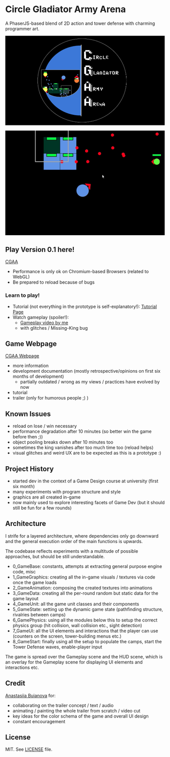 # Circle Gladiator Army Arena

A PhaserJS-based blend of 2D action and tower defense with charming programmer art.

![Logo](./page/images/Logo.png)

![Fight](./page/images/fight.gif)

## Play Version 0.1 here!

[CGAA](https://luccahellriegel.github.io/cgaa/page/game.html)

- Performance is only ok on Chromium-based Browsers (related to WebGL)
- Be prepared to reload because of bugs

### Learn to play!

- Tutorial (not everything in the prototype is self-explanatory!): [Tutorial Page](https://luccahellriegel.github.io/cgaa/page/tutorial.html)
- Watch gameplay (spoiler!):
  - [Gameplay video by me](https://www.youtube.com/watch?v=Wgb_iVdO6x0&feature=youtu.be)
  - with glitches / Missing-King bug

## Game Webpage

[CGAA Webpage](https://luccahellriegel.github.io/cgaa/page)

- more information
- development documentation (mostly retrospective/opinions on first six months of development)
  - partially outdated / wrong as my views / practices have evolved by now
- tutorial
- trailer (only for humorous people ;) )

## Known Issues

- reload on lose / win necessary
- performance degradation after 10 minutes (so better win the game before then ;))
- object pooling breaks down after 10 minutes too
- sometimes the king vanishes after too much time too (reload helps)
- visual glitches and weird UX are to be expected as this is a prototype :)

## Project History

- started dev in the context of a Game Design course at university (first six month)
- many experiments with program structure and style
- graphics are all created in-game
- now mainly used to explore interesting facets of Game Dev (but it should still be fun for a few rounds)

## Architecture

I strife for a layered architecture, where dependencies only go downward and the general execution order of the main functions is upwards.

The codebase reflects experiments with a multitude of possible approaches, but should be still understandable.

- 0_GameBase: constants, attempts at extracting general purpose engine code, misc
- 1_GameGraphics: creating all the in-game visuals / textures via code once the game loads
- 2_GameAnimation: composing the created textures into animations
- 3_GameData: creating all the per-round random but static data for the game layout
- 4_GameUnit: all the game unit classes and their components
- 5_GameState: setting up the dynamic game state (pathfinding structure, rivalries between camps)
- 6_GamePhysics: using all the modules below this to setup the correct physics group (hit collision, wall collision etc., sight detection)
- 7_GameUI: all the UI elements and interactions that the player can use (counters on the screen, tower-building menus etc.)
- 8_GameStart: finally using all the setup to populate the camps, start the Tower Defense waves, enable-player input

The game is spread over the Gameplay scene and the HUD scene, which is an overlay for the Gameplay scene for displaying UI elements and interactions etc.

## Credit

[Anastasiia Buianova](https://github.com/AnastasiaBuianova) for:

- collaborating on the trailer concept / text / audio
- animating / painting the whole trailer from scratch / video cut
- key ideas for the color schema of the game and overall UI design
- constant encouragement

## License

MIT. See [LICENSE](./LICENSE) file.
